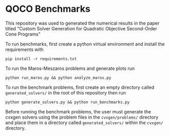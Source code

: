 # QOCO Benchmarks

This repository was used to generated the numerical results in the paper titled "Custom Solver Generation for Quadratic Objective Second-Order Cone Programs"

To run benchmarks, first create a python virtual environment and install the requirements with

```
pip install -r requirements.txt
```


To run the Maros-Meszaros problems and generate plots run

```
python run_maros.py && python analyze_maros.py
```


To run the benchmark problems, first create an empty directory called `generated_solvers/` in the root of this repository then run

```
python generate_solvers.py && python run_benchmarks.py
```
Before running the benchmark problems, the user must generate the cvxgen solvers using the problem files in the `cvxgen/problems/` directory and place them in a directory called `generated_solvers/` within the `cvxgen/` directory.
